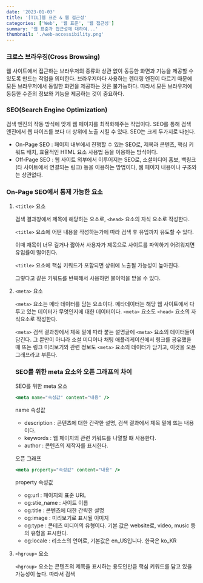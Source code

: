 ```yaml
---
date: '2023-01-03'
title: '[TIL]웹 표준 & 웹 접근성'
categories: ['Web', '웹 표준', '웹 접근성']
summary: '웹 표준과 접근성에 대하여...'
thumbnail: './web-accessibility.png'
---
```


### 크로스 브라우징(Cross Browsing)

웹 사이트에서 접근하는 브라우저의 종류와 상관 없이 동등한 화면과 기능을 제공할 수 있도록 만드는 작업을 의미한다. 브라우저마다 사용하는 렌더링 엔진이 다르기 때문에 모든 브라우저에서 동일한 화면을 제공하는 것은 불가능하다. 따라서 모든 브라우저에 동등한 수준의 정보와 기능을 제공하는 것이 중요하다.

### SEO(Search Engine Optimization)

검색 엔진의 작동 방식에 맞게 웹 페이지를 최적화해주는 작업이다. SEO를 통해 검색 엔진에서 웹 파이즈를 보다 더 상위에 노출 시킬 수 있다. SEO는 크게 두가지로 나뉜다.

- On-Page SEO : 페이지 내부에서 진행할 수 있는 SEO로, 제목과 콘텐츠, 핵심 키워드 배치, 효율적인 HTML 요소 사용법 등을 이용하는 방식이다.
- Off-Page SEO : 웹 사이트 외부에서 이루어지는 SEO로, 소셜미디어 홍보, 백링크(타 사이트에서 연결되는 링크) 등을 이용하는 방법이다, 웹 페이지 내용이나 구조와는 상관없다.

### On-Page SEO에서 통제 가능한 요소

1. `<title>` 요소

   검색 결과창에서 제목에 해당하는 요소로, `<head>` 요소의 자식 요소로 작성한다.

   `<title>` 요소에 어떤 내용을 작성하는가에 따라 검색 후 유입까지 유도할 수 있다.

   이때 재목이 너무 길거나 짧아서 사용자가 제목으로 사이트를 파악하기 어려워지면 유입률이 떨어진다.

   `<title>` 요소에 핵심 키워드가 포함되면 상위에 노출될 가능성이 높아진다.

   그렇다고 같은 키워드를 반복해서 사용하면 불이익을 받을 수 있다.

2. `<meta>` 요소

   `<meta>` 요소는 메타 데이터를 담는 요소이다. 메타데이터는 해당 웹 사이트에서 다루고 있는 데이터가 무엇인지에 대한 데이터이다. `<meta>` 요소도 `<head>` 요소의 자식요소로 작성한다.

   `<meta>` 검색 결과창에서 제목 밑에 따라 붙는 설명글에 `<meta>` 요소의 데이터들이 담긴다. 그 뿐만이 아니라 소설 미디어나 채팅 애플리케이션에서 링크를 공유했을 때 뜨는 링크 미리보기와 관련 정보도 `<meta>` 요소의 데이터가 담기고, 이것을 오픈 그래프라고 부른다.

   ### SEO를 위한 meta 요소와 오픈 그래프의 차이

   SEO를 위한 meta 요소

   ```jsx
   <meta name="속성값" content="내용" />
   ```

   name 속성값

   - description : 콘텐츠에 대한 간략한 설명, 검색 결과에서 제목 밑에 뜨는 내용이다.
   - keywords : 웹 페이지의 관련 키워드를 나열할 떄 사용한다.
   - author : 콘텐츠의 제작자를 표시한다.

   오픈 그래프

   ```jsx
   <meta property="속성값" content="내용" />
   ```

   property 속성값

   - og:url : 페이지의 표준 URL
   - og:stie_name : 사이트 이름
   - og:title : 콘텐츠에 대한 간략한 설명
   - og:image : 미리보기로 표시될 이미지
   - og:type : 콘테츠 미디어의 유형이다. 기본 값은 website로, video, music 등의 유형을 표시한다.
   - og:locale : 리소스의 언어로, 기본값은 en_US입니다. 한국은 ko_KR

3. `<hgroup>` 요소

   `<hgroup>` 요소는 콘텐츠의 제목을 표시하는 용도인만큼 핵심 키워드를 담고 있을 가능성이 높다. 따라서 검색
